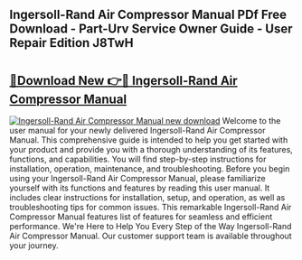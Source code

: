 ## Ingersoll-Rand Air Compressor Manual PDf Free Download - Part-Urv Service Owner Guide - User Repair Edition J8TwH

# <h2><a href="http://bc37057.oget.top/?id=Ingersoll-Rand+Air+Compressor+Manual">🔗Download New 👉🔴 Ingersoll-Rand Air Compressor Manual</a></h2>

[![Ingersoll-Rand Air Compressor Manual new download](https://i.imgur.com/5g1atiW.png)](http://bc37057.oget.top/?id=Ingersoll-Rand+Air+Compressor+Manual)
Welcome to the user manual for your newly delivered Ingersoll-Rand Air Compressor Manual. This comprehensive guide is intended to help you get started with your product and provide you with a thorough understanding of its features, functions, and capabilities. You will find step-by-step instructions for installation, operation, maintenance, and troubleshooting. Before you begin using your Ingersoll-Rand Air Compressor Manual, please familiarize yourself with its functions and features by reading this user manual. It includes clear instructions for installation, setup, and operation, as well as troubleshooting tips for common issues. This remarkable Ingersoll-Rand Air Compressor Manual features list of features for seamless and efficient performance. We're Here to Help You Every Step of the Way Ingersoll-Rand Air Compressor Manual. Our customer support team is available throughout your journey.

